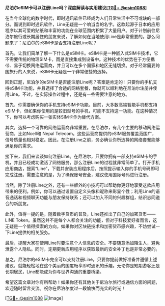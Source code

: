**尼泊尔eSIM卡可以注册Line吗？深度解读与实用建议[[TG💪+ @esim1088](https://t.me/s/esim1088)]**

在当今全球化的数字时代，即时通讯软件已经成为人们日常生活中不可或缺的一部分。而说到即时通讯软件，Line无疑是一个响当当的名字。这款起源于日本的应用程序以其可爱的贴纸和丰富的功能在全球范围内积累了大量用户。对于计划前往尼泊尔旅行或长期居住的朋友来说，了解如何在当地使用Line是非常重要的。那么问题来了：尼泊尔的eSIM卡是否支持注册Line呢？

首先，让我们简单了解一下什么是eSIM卡。eSIM卡是一种嵌入式SIM卡技术，它不需要传统的物理SIM卡，而是直接集成到设备中。这种技术的优势在于方便携带、易于切换网络运营商，并且可以在多个国家和地区无缝切换。对于经常需要跨国旅行的人来说，eSIM卡无疑是一个非常便捷的选择。

回到正题，尼泊尔的eSIM卡是否能注册Line呢？答案是肯定的！只要你的手机支持eSIM卡功能，并且选择了合适的网络套餐，你就可以顺利地在尼泊尔注册并使用Line。不过，在实际操作过程中，还是有一些需要注意的地方。

首先，你需要确保你的手机支持eSIM卡功能。目前，大多数高端智能手机都支持eSIM卡，但如果你使用的是较旧型号的手机，可能不支持这一功能。在这种情况下，你可以考虑购买一张实体SIM卡作为替代方案。

其次，选择一个可靠的网络运营商非常重要。在尼泊尔，有几个主要的移动网络运营商，比如Ncell和 Nepal Telecom。这些运营商提供的eSIM服务覆盖范围广，信号质量也相对稳定。因此，在注册Line之前，务必确认你所选择的网络套餐能够满足你的需求。

接下来，我们来谈谈如何注册Line。在尼泊尔，只要你拥有一部支持eSIM卡的手机，并且已经成功激活了网络服务，那么注册Line的过程就非常简单了。打开手机应用商店，搜索“Line”，下载并安装应用程序后，按照提示输入你的手机号码即可完成注册。需要注意的是，为了确保账号安全，建议使用国际号码进行注册。

当然，除了注册Line之外，还有一些额外的小技巧可以帮助你更好地享受这款应用带来的便利。例如，你可以通过设置自定义头像和昵称来彰显个性；利用Line的语音通话和视频聊天功能与朋友保持联系；还可以加入不同的兴趣群组，结识志同道合的新朋友。

此外，值得一提的是，随着数字货币的普及，Line还推出了自己的加密货币——LINE Token。虽然这并不是每个人都会关注的功能，但对于科技爱好者而言，这无疑是一个值得探索的方向。如果你对区块链技术和加密货币感兴趣，不妨尝试一下Line提供的相关服务。

最后，提醒大家在使用Line时要注意个人信息的安全。不要随意添加陌生人，避免泄露个人隐私。同时，定期更新应用程序以获取最新的安全补丁也是非常必要的。

总之，尼泊尔的eSIM卡完全可以支持注册Line，只要你提前做好准备并遵循上述建议，就能轻松地在这个美丽的国度畅享即时通讯的乐趣。无论你是短期游客还是长期居民，Line都能成为你与世界沟通的重要桥梁。

希望这篇文章对你有所帮助！如果你还有其他关于尼泊尔旅行或通信方面的问题，欢迎随时留言交流。祝你在尼泊尔度过一段愉快而充实的时光！

[[TG💪+ @esim1088](https://t.me/s/esim1088) ![Image](https://i.postimg.cc/4NQfJmqS/Snipaste-2025-05-13-00-14-12.png)]